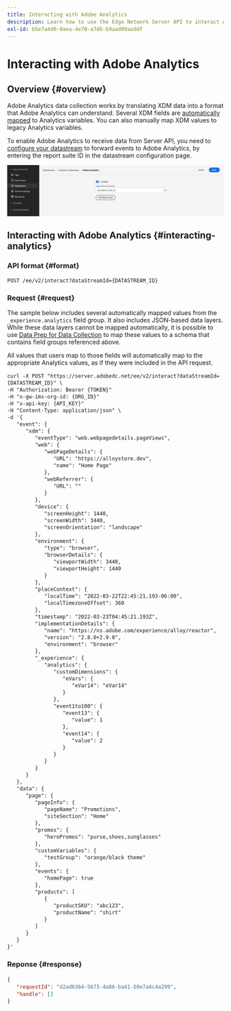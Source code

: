 ```yaml
---
title: Interacting with Adobe Analytics
description: Learn how to use the Edge Network Server API to interact with Adobe Analytics.
exl-id: b5e7a4d0-9aea-4e70-a7d6-b9aad09aaddf
---
```

# Interacting with Adobe Analytics

## Overview {#overview}

Adobe Analytics data collection works by translating XDM data into a format that Adobe Analytics can understand. Several XDM fields are [automatically mapped](https://experienceleague.adobe.com/docs/analytics/implementation/aep-edge/variable-mapping.html) to Analytics variables. You can also manually map XDM values to legacy Analytics variables.

To enable Adobe Analytics to receive data from Server API, you need to [configure your datastream](../datastreams/overview.md#adobe-analytics-settings) to forward events to Adobe Analytics, by entering the report suite ID in the datastream configuration page.

![Adobe Analytics Datastream Configuration](assets/analytics-datastream.png)

## Interacting with Adobe Analytics {#interacting-analytics}

### API format {#format}

```http
POST /ee/v2/interact?dataStreamId={DATASTREAM_ID}
```

### Request {#request}

The sample below includes several automatically mapped values from the `_experience.analytics` field group. It also includes JSON-based data layers. While these data layers cannot be mapped automatically, it is possible to use [Data Prep for Data Collection](../datastreams/data-prep.md) to map these values to a schema that contains field groups referenced above.

All values that users map to those fields will automatically map to the appropriate Analytics values, as if they were included in the API request.

```shell
curl -X POST "https://server.adobedc.net/ee/v2/interact?dataStreamId={DATASTREAM_ID}" \
-H "Authorization: Bearer {TOKEN}" 
-H "x-gw-ims-org-id: {ORG_ID}" 
-H "x-api-key: {API_KEY}" 
-H "Content-Type: application/json" \
-d '{
   "event": {
      "xdm": {
         "eventType": "web.webpagedetails.pageViews",
         "web": {
            "webPageDetails": {
               "URL": "https://alloystore.dev",
               "name": "Home Page"
            },
            "webReferrer": {
               "URL": ""
            }
         },
         "device": {
            "screenHeight": 1440,
            "screenWidth": 3440,
            "screenOrientation": "landscape"
         },
         "environment": {
            "type": "browser",
            "browserDetails": {
               "viewportWidth": 3440,
               "viewportHeight": 1440
            }
         },
         "placeContext": {
            "localTime": "2022-03-22T22:45:21.193-06:00",
            "localTimezoneOffset": 360
         },
         "timestamp": "2022-03-23T04:45:21.193Z",
         "implementationDetails": {
            "name": "https://ns.adobe.com/experience/alloy/reactor",
            "version": "2.8.0+2.9.0",
            "environment": "browser"
         },
         "_experience": {
            "analytics": {
               "customDimensions": {
                  "eVars": {
                     "eVar14": "eVar14"
                  }
               },
               "event1to100": {
                  "event13": {
                     "value": 1
                  },
                  "event14": {
                     "value": 2
                  }
               }
            }
         }
      }
   },
   "data": {
      "page": {
         "pageInfo": {
            "pageName": "Promotions",
            "siteSection": "Home"
         },
         "promos": {
            "heroPromos": "purse,shoes,sunglasses"
         },
         "customVariables": {
            "testGroup": "orange/black theme"
         },
         "events": {
            "homePage": true
         },
         "products": [
            {
               "productSKU": "abc123",
               "productName": "shirt"
            }
         ]
      }
   }
}'
```

### Reponse {#response}

```json
{
   "requestId": "d2ad6364-5675-4a86-ba41-50e7a4c4a299",
   "handle": []
}
```
